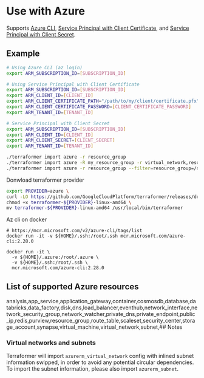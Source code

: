 # Use with Azure

Supports [Azure CLI](https://www.terraform.io/docs/providers/azurerm/guides/azure_cli.html), [Service Principal with Client Certificate](https://www.terraform.io/docs/providers/azurerm/guides/service_principal_client_certificate.html), and [Service Principal with Client Secret](https://www.terraform.io/docs/providers/azurerm/guides/service_principal_client_secret.html).

## Example

``` sh
# Using Azure CLI (az login)
export ARM_SUBSCRIPTION_ID=[SUBSCRIPTION_ID]

# Using Service Principal with Client Certificate
export ARM_SUBSCRIPTION_ID=[SUBSCRIPTION_ID]
export ARM_CLIENT_ID=[CLIENT_ID]
export ARM_CLIENT_CERTIFICATE_PATH="/path/to/my/client/certificate.pfx"
export ARM_CLIENT_CERTIFICATE_PASSWORD=[CLIENT_CERTIFICATE_PASSWORD]
export ARM_TENANT_ID=[TENANT_ID]

# Service Principal with Client Secret
export ARM_SUBSCRIPTION_ID=[SUBSCRIPTION_ID]
export ARM_CLIENT_ID=[CLIENT_ID]
export ARM_CLIENT_SECRET=[CLIENT_SECRET]
export ARM_TENANT_ID=[TENANT_ID]

./terraformer import azure -r resource_group
./terraformer import azure -R my_resource_group -r virtual_network,resource_group
./terraformer import azure -r resource_group --filter=resource_group=/subscriptions/<Subscription id>/resourceGroups/<RGNAME>
```


Donwload terraformer provider

```bash
export PROVIDER=azure \
curl -LO https://github.com/GoogleCloudPlatform/terraformer/releases/download/$(curl -s https://api.github.com/repos/GoogleCloudPlatform/terraformer/releases/latest | grep tag_name | cut -d '"' -f 4)/terraformer-${PROVIDER}-linux-amd64  \
chmod +x terraformer-${PROVIDER}-linux-amd64 \
mv terraformer-${PROVIDER}-linux-amd64 /usr/local/bin/terraformer
```

Az cli on docker

```
# https://mcr.microsoft.com/v2/azure-cli/tags/list
docker run -it -v ${HOME}/.ssh:/root/.ssh mcr.microsoft.com/azure-cli:2.28.0

docker run -it \
  -v ${HOME}/.azure:/root/.azure \
  -v ${HOME}/.ssh:/root/.ssh \
  mcr.microsoft.com/azure-cli:2.28.0
```

## List of supported Azure resources

analysis,app_service,application_gateway,container,cosmosdb,database,databricks,data_factory,disk,dns,load_balancer,eventhub,network_interface,network_security_group,network_watcher,private_dns,private_endpoint,public_ip,redis,purview,resource_group,route_table,scaleset,security_center,storage_account,synapse,virtual_machine,virtual_network,subnet,## Notes

### Virtual networks and subnets

Terraformer will import `azurerm_virtual_network` config with inlined subnet information swipped, in order to avoid any potential circular dependencies. To import the subnet information, please also import `azurerm_subnet`.
